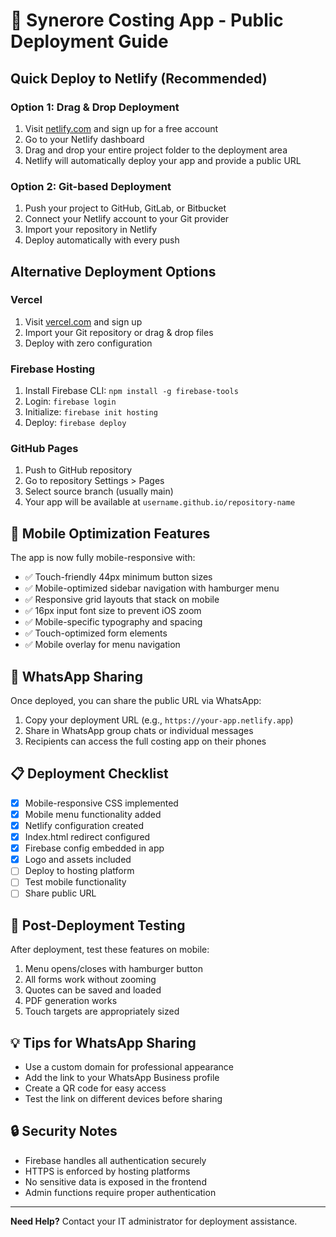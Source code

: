 # 🚀 Synerore Costing App - Public Deployment Guide

## Quick Deploy to Netlify (Recommended)

### Option 1: Drag & Drop Deployment
1. Visit [netlify.com](https://netlify.com) and sign up for a free account
2. Go to your Netlify dashboard
3. Drag and drop your entire project folder to the deployment area
4. Netlify will automatically deploy your app and provide a public URL

### Option 2: Git-based Deployment
1. Push your project to GitHub, GitLab, or Bitbucket
2. Connect your Netlify account to your Git provider
3. Import your repository in Netlify
4. Deploy automatically with every push

## Alternative Deployment Options

### Vercel
1. Visit [vercel.com](https://vercel.com) and sign up
2. Import your Git repository or drag & drop files
3. Deploy with zero configuration

### Firebase Hosting
1. Install Firebase CLI: `npm install -g firebase-tools`
2. Login: `firebase login`
3. Initialize: `firebase init hosting`
4. Deploy: `firebase deploy`

### GitHub Pages
1. Push to GitHub repository
2. Go to repository Settings > Pages
3. Select source branch (usually main)
4. Your app will be available at `username.github.io/repository-name`

## 📱 Mobile Optimization Features

The app is now fully mobile-responsive with:
- ✅ Touch-friendly 44px minimum button sizes
- ✅ Mobile-optimized sidebar navigation with hamburger menu
- ✅ Responsive grid layouts that stack on mobile
- ✅ 16px input font size to prevent iOS zoom
- ✅ Mobile-specific typography and spacing
- ✅ Touch-optimized form elements
- ✅ Mobile overlay for menu navigation

## 🔗 WhatsApp Sharing

Once deployed, you can share the public URL via WhatsApp:
1. Copy your deployment URL (e.g., `https://your-app.netlify.app`)
2. Share in WhatsApp group chats or individual messages
3. Recipients can access the full costing app on their phones

## 📋 Deployment Checklist

- [x] Mobile-responsive CSS implemented
- [x] Mobile menu functionality added
- [x] Netlify configuration created
- [x] Index.html redirect configured
- [x] Firebase config embedded in app
- [x] Logo and assets included
- [ ] Deploy to hosting platform
- [ ] Test mobile functionality
- [ ] Share public URL

## 🔧 Post-Deployment Testing

After deployment, test these features on mobile:
1. Menu opens/closes with hamburger button
2. All forms work without zooming
3. Quotes can be saved and loaded
4. PDF generation works
5. Touch targets are appropriately sized

## 💡 Tips for WhatsApp Sharing

- Use a custom domain for professional appearance
- Add the link to your WhatsApp Business profile
- Create a QR code for easy access
- Test the link on different devices before sharing

## 🔒 Security Notes

- Firebase handles all authentication securely
- HTTPS is enforced by hosting platforms
- No sensitive data is exposed in the frontend
- Admin functions require proper authentication

---

**Need Help?** Contact your IT administrator for deployment assistance.